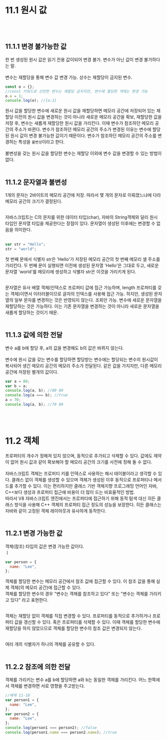 # 11.1 원시 값

<br><br>

## 11.1.1 변경 불가능한 값

한 번 생성된 원시 값은 읽기 전용 값이되어 변경 불가. 변수가 아닌 값이 변경 불가하다는 말.<br><br>
변수는 재할당을 통해 변수 값 변경 가능. 상수는 재할당이 금지된 변수.

```javascript
const o = {};
//const 키워드로 선언한 변수는 재할당 금지지만, 변수에 할당한 객체는 변경 가능
o.a = 1;
console.log(o); //{a:1}
```

원시 값을 할당한 변수에 새로운 원시 값을 재할당하면 메모리 공간에 저장되어 있는 재할당 이전의 원시 값을 변경하는 것이 아니라 새로운 메모리 공간을 확보, 재할당한 값을 저장 후, 변수는 새롭게 재할당한 원시 값을 가리킨다. 이때 변수가 참조하던 메모리 공간의 주소가 바뀐다. 변수가 참조하던 메모리 공간의 주소가 변경된 이유는 변수에 할당된 원시 값이 변경 불가능한 값이기 때문이다. 변수가 참조하던 메모리 공간의 주소를 변경하는 특성을 `불변성`이라고 한다.<br><br>
불변성을 갖는 원시 값을 할당한 변수는 재할당 이외에 변수 값을 변경할 수 있는 방법이 없다.
<br><br>

## 11.1.2 문자열과 불변성

1개의 문자는 2바이트의 메모리 공간에 저장. 따라서 몇 개의 문자로 이뤄졌느냐에 다라 메모리 공간의 크기가 결정된다.<br><br>

자바스크립트는 C의 문자를 위한 데이터 타입(char), 자바의 String객체와 달리 원시 타입인 문자열 타입을 제공한다는 장점이 있다. 문자열이 생성된 이후에는 변경할 수 없음을 의미한다.<br><br>

```javascript
var str = "Hello";
str = "world";
```

첫 번째 문에서 식별자 str은 'Hello'가 저장된 메모리 공간의 첫 번째 메모리 셀 주소를 가리킨다. 두 번째 문이 실행되면 이전에 생성된 문자열 'Hello'은 그대로 두고, 새로운 문자열 'world'를 메모리에 생성하고 식별자 str은 이것을 가리키게 된다.<br><br>

문자열은 유사 배열 객체(인덱스로 프로퍼티 값에 접근 가능하며, length 프로퍼티를 갖는 객체)이면서 이터러블이므로 글자의 인덱스를 사용해 접근 가능. 하지만, 생성된 문자열의 일부 문자를 변경하는 것은 반영되지 않는다. 조회만 가능. 변수에 새로운 문자열을 재할당하는 것은 가능하다. 이는 기존 문자열을 변경하는 것이 아니라 새로운 문자열을 새롭게 할당하는 것이기 때문.<br><br>

## 11.1.3 값에 의한 전달

변수 a를 b에 할당 후, a의 값을 변경해도 b의 값은 바뀌지 않는다.<br><br>
변수에 원시 값을 갖는 변수를 할당하면 할당받는 변수에는 할당되는 변수의 원시값이 복사되어 생긴 메모리 공간의 메모리 주소가 전달된다. 같은 값을 가지지만, 다른 메모리 공간에 저장된 별개의 값이다.

```javascript
var a = 80;
var b = a;
console.log(a, b); //80 80
console.log(a === b); //true
a = 70;
console.log(a, b); //70 80
```

<br><br>

# 11.2 객체

프로퍼티의 개수가 정해져 있지 않으며, 동적으로 추가되고 삭제할 수 있다. 값에도 제약이 없어 원시 값과 같이 확보해야 할 메모리 공간의 크기를 사전에 정해 둘 수 없다.<br><br>
자바스크립트 객체는 프로퍼티 키를 인덱스로 사용하는 해시 테이블이라고 생각할 수 있다. 클래스 없이 객체를 생성할 수 있으며 객체가 생성된 이후 동적으로 프로퍼티나 메서드를 추가할 수 있다. 이는 편리하지만 클래스 기반 객체지향 프로그래밍 언어인 자바, C++보다 생성과 프로퍼티 접근에 비용이 더 많이 드는 비효율적인 방법.<br>
따라서 V8 자바스크립트 엔진에서는 프로퍼티에 접근하기 위해 동적 탐색 대신 히든 클래스 방식을 사용해 C++ 객체의 프로퍼티 접근 정도의 성능을 보장한다. 히든 클래스는 자바와 같이 고정된 객체 레이아웃과 유사하게 동작한다.
<br><br>

## 11.2.1 변경 가능한 값

객체(참조) 타입의 값은 변경 가능한 값이다. <br> ㅣ

```javascript
var person = {
  name: "Lee",
};
```

객체를 할당한 변수는 메모리 공간에서 참조 값에 접근할 수 있다. 이 참조 값을 통해 실제 객체(의 메모리 공간)에 접근할 수 있다.<br>
객체를 할당한 변수의 경우 "변수는 객체를 참조하고 있다" 또는 "변수는 객체를 가리키고 있다" 라고 표현한다.<br><br>

객체는 재할당 없이 객체를 직접 변경할 수 있다. 프로퍼티를 동적으로 추가하거나 프로퍼티 값을 갱신할 수 있다. 혹은 프로퍼티를 삭제할 수 있다. 이때 객체를 할당한 변수에 재할당을 하지 않았으므로 객체를 할당한 변수의 참조 값은 변경되지 않는다. <br><br>

여러 개의 식별자가 하나의 객체를 공유할 수 있다.<br><br>

## 11.2.2 참조에 의한 전달

객체를 가리키는 변수 a를 b에 할당하면 a와 b는 동일한 객체를 가리킨다. 어느 한쪽에서 객체를 변경하면 서로 영향을 주고받는다.

```javascript
//예제 11-18
var person1 = {
  name: "Lee",
};
var person2 = {
  name: "Lee",
};
console.log(person1 === person2); //false
console.log(person1.name === person2.name); //true
```
